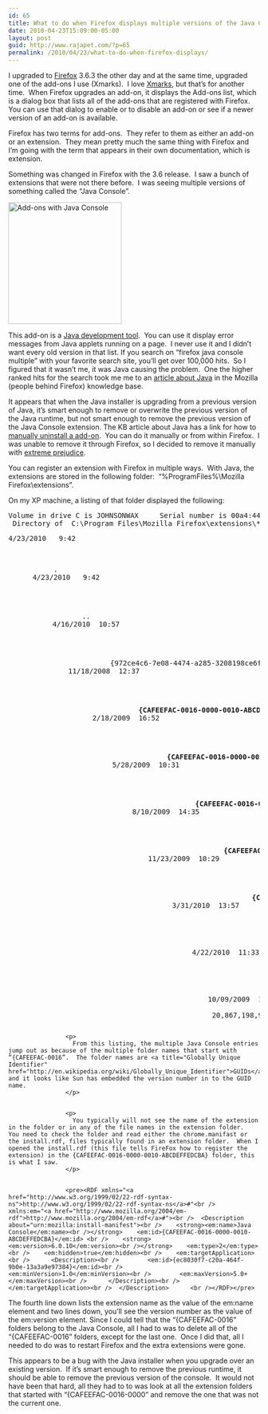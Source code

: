 ```yaml
---
id: 65
title: What to do when Firefox displays multiple versions of the Java Console in the Add-ons list
date: 2010-04-23T15:09:00-05:00
layout: post
guid: http://www.rajapet.com/?p=65
permalink: /2010/04/23/what-to-do-when-firefox-displays/
---
```

I upgraded to [Firefox](http://www.mozilla.com/firefox) 3.6.3 the other day and at the same time, upgraded one of the add-ons I use (Xmarks).  I love [Xmarks](http://anotherlab.rajapet.net/%7BCAFEEFAC-0016-0000-0010-ABCDEFFEDCBA%7D "Bookmark sync and search"), but that’s for another time.  When Firefox upgrades an add-on, it displays the Add-ons list, which is a dialog box that lists all of the add-ons that are registered with Firefox.  You can use that dialog to enable or to disable an add-on or see if a newer version of an add-on is available.  

Firefox has two terms for add-ons.  They refer to them as either an add-on or an extension.  They mean pretty much the same thing with Firefox and I’m going with the term that appears in their own documentation, which is extension.

Something was changed in Firefox with the 3.6 release.  I saw a bunch of extensions that were not there before.  I was seeing multiple versions of something called the “Java Console”.

[<img loading="lazy" title="Add-ons with Java Console" height="244" alt="Add-ons with Java Console" src="https://i2.wp.com/lh4.ggpht.com/_natoSxTaPFU/S9G4CrosxPI/AAAAAAAAAcY/RBxhO1KLWSk/Add-ons%20with%20Java%20Console_thumb%5B7%5D.png?resize=227%2C244" width="227" border="0" data-recalc-dims="1" />](https://i0.wp.com/lh3.ggpht.com/_natoSxTaPFU/S9G4BBuxxXI/AAAAAAAAAcU/qgSKb1EcxlQ/s1600-h/Add-ons%20with%20Java%20Console%5B9%5D.png) 

This add-on is a [Java development tool](http://www.java.com/en/download/help/javaconsole.xml).  You can use it display error messages from Java applets running on a page.  I never use it and I didn’t want every old version in that list. If you search on “firefox java console multiple” with your favorite search site, you’ll get over 100,000 hits.  So I figured that it wasn’t me, it was Java causing the problem.  One the higher ranked hits for the search took me me to an [article about Java](http://kb.mozillazine.org/Java#Multiple_Java_Console_extensions "Multiple Java Console extensions") in the Mozilla (people behind Firefox) knowledge base.

It appears that when the Java installer is upgrading from a previous version of Java, it’s smart enough to remove or overwrite the previous version of the Java runtime, but not smart enough to remove the previous version of the Java Console extension. The KB article about Java has a link for how to [manually uninstall a add-on](http://kb.mozillazine.org/Uninstalling_add-ons#Global_extension).  You can do it manually or from within Firefox.  I was unable to remove it through Firefox, so I decided to remove it manually with [extreme prejudice](http://en.wikipedia.org/wiki/Terminate_with_extreme_prejudice).

You can register an extension with Firefox in multiple ways.  With Java, the extensions are stored in the following folder:  “%ProgramFiles%\Mozilla Firefox\extensions”.

On my XP machine, a listing of that folder displayed the following:

<pre>Volume in drive C is JOHNSONWAX     Serial number is 00a4:443c<br /> Directory of  C:\Program Files\Mozilla Firefox\extensions\*</pre>

<pre>4/23/2010   9:42         

<DIR>
      .<br /> 4/23/2010   9:42         
  
  <DIR>
        ..<br /> 4/16/2010  10:57         
    
    <DIR>
          {972ce4c6-7e08-4474-a285-3208198ce6fd}<br />11/18/2008  12:37         
      
      <DIR>
            <strong>{CAFEEFAC-0016-0000-0010-ABCDEFFEDCBA}</strong><br /> 2/18/2009  16:52         
        
        <DIR>
              <strong>{CAFEEFAC-0016-0000-0011-ABCDEFFEDCBA}</strong><br /> 5/28/2009  10:31         
          
          <DIR>
                <strong>{CAFEEFAC-0016-0000-0013-ABCDEFFEDCBA}</strong><br /> 8/10/2009  14:35         
            
            <DIR>
                  <strong>{CAFEEFAC-0016-0000-0015-ABCDEFFEDCBA}<br /></strong>11/23/2009  10:29         
              
              <DIR>
                    <strong>{CAFEEFAC-0016-0000-0017-ABCDEFFEDCBA}<br /></strong> 3/31/2010  13:57         
                
                <DIR>
                      <strong>{CAFEEFAC-0016-0000-0019-ABCDEFFEDCBA}<br /></strong> 4/22/2010  11:33         
                  
                  <DIR>
                        <strong>{CAFEEFAC-0016-0000-0020-ABCDEFFEDCBA}<br /></strong>10/09/2009  14:17              49  {E0B8C461-F8FB-49b4-8373-FE32E9252800}<br />             49 bytes in 1 file and 10 dirs    4,096 bytes allocated<br /> 20,867,198,976 bytes free<br /></pre>
                    
                    
                    <p>
                      From this listing, the multiple Java Console entries jump out as because of the multiple folder names that start with “{CAFEEFAC-0016”.  The folder names are <a title="Globally Unique Identifier" href="http://en.wikipedia.org/wiki/Globally_Unique_Identifier">GUIDs</a>, and it looks like Sun has embedded the version number in to the GUID name.
                    </p>
                    
                    
                    <p>
                      You typically will not see the name of the extension in the folder or in any of the file names in the extension folder.  You need to check the folder and read either the chrome.manifast or the install.rdf, files typically found in an extension folder.  When I opened the install.rdf (this file tells FireFox how to register the extension) in the {CAFEEFAC-0016-0000-0010-ABCDEFFEDCBA} folder, this is what I saw.
                    </p>
                    
                    
                    <pre><RDF xmlns="<a href="http://www.w3.org/1999/02/22-rdf-syntax-ns">http://www.w3.org/1999/02/22-rdf-syntax-ns</a>#"<br />     xmlns:em="<a href="http://www.mozilla.org/2004/em-rdf">http://www.mozilla.org/2004/em-rdf</a>#"><br />  <Description about="urn:mozilla:install-manifest"><br />    <strong><em:name>Java Console</em:name><br /></strong>    <em:id>{CAFEEFAC-0016-0000-0010-ABCDEFFEDCBA}</em:id> <br />    <strong><em:version>6.0.10</em:version><br /></strong>    <em:type>2</em:type> <br />    <em:hidden>true</em:hidden><br />    <em:targetApplication><br />      <Description><br />        <em:id>{ec8030f7-c20a-464f-9b0e-13a3a9e97384}</em:id><br />        <em:minVersion>1.0</em:minVersion><br />        <em:maxVersion>5.0+</em:maxVersion><br />      </Description><br />    </em:targetApplication><br />  </Description>      <br /></RDF></pre>


<p>
  The fourth line down lists the extension name as the value of the em:name element and two lines down, you’ll see the version number as the value of the em:version element. Since I could tell that the “{CAFEEFAC-0016” folders belong to the Java Console, all I had to was to delete all of the “{CAFEEFAC-0016” folders, except for the last one.  Once I did that, all I needed to do was to restart Firefox and the extra extensions were gone.
</p>


<p>
  This appears to be a bug with the Java installer when you upgrade over an existing version.  If it’s smart enough to remove the previous runtime, it should be able to remove the previous version of the console.  It would not have been that hard, all they had to to was look at all the extension folders that started with “{CAFEEFAC-0016-0000” and remove the one that was not the current one.
</p>